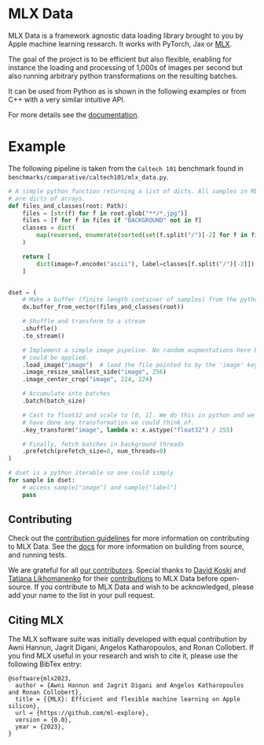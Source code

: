 MLX Data
=========

MLX Data is a framework agnostic data loading library brought to you by Apple
machine learning research. It works with PyTorch, Jax or
[MLX](https://ml-explore.github.io/mlx/).

The goal of the project is to be efficient but also flexible, enabling for
instance the loading and processing of 1,000s of images per second but also
running arbitrary python transformations on the resulting batches.

It can be used from Python as is shown in the following examples or from C++
with a very similar intuitive API.

For more details see the [documentation](https://ml-explore.github.io/mlx-data/).

Example
=======

The following pipeline is taken from the `Caltech 101` benchmark found in
`benchmarks/comparative/caltech101/mlx_data.py`.

```python
# A simple python function returning a list of dicts. All samples in MLX data
# are dicts of arrays.
def files_and_classes(root: Path):
    files = [str(f) for f in root.glob("**/*.jpg")]
    files = [f for f in files if "BACKGROUND" not in f]
    classes = dict(
        map(reversed, enumerate(sorted(set(f.split("/")[-2] for f in files))))
    )

    return [
        dict(image=f.encode("ascii"), label=classes[f.split("/")[-2]]) for f in files
    ]


dset = (
    # Make a buffer (finite length container of samples) from the python list
    dx.buffer_from_vector(files_and_classes(root))

    # Shuffle and transform to a stream
    .shuffle()
    .to_stream()

    # Implement a simple image pipeline. No random augmentations here but they
    # could be applied.
    .load_image("image")  # load the file pointed to by the 'image' key as an image
    .image_resize_smallest_side("image", 256)
    .image_center_crop("image", 224, 224)

    # Accumulate into batches
    .batch(batch_size)

    # Cast to float32 and scale to [0, 1]. We do this in python and we could
    # have done any transformation we could think of.
    .key_transform("image", lambda x: x.astype("float32") / 255)

    # Finally, fetch batches in background threads
    .prefetch(prefetch_size=8, num_threads=8)
)

# dset is a python iterable so one could simply
for sample in dset:
    # access sample["image"] and sample["label"]
    pass
```

## Contributing

Check out the [contribution guidelines](CONTRIBUTING.md) for more
information on contributing to MLX Data. See the
[docs](https://ml-explore.github.io/mlx-data/build/html/index.html) for
more information on building from source, and running tests.

We are grateful for all [our
contributors](ACKNOWLEDGMENTS.md#Individual-Contributors). Special thanks
to [David Koski](https://github.com/davidkoski) and [Tatiana
Likhomanenko](https://github.com/tlikhomanenko/tlikhomanenko) for their
[contributions](ACKNOWLEDGMENTS.md#Individual-Contributors) to MLX Data
before open-source. If you contribute to MLX Data and wish to be
acknowledged, please add your name to the list in your pull request.

## Citing MLX

The MLX software suite was initially developed with equal contribution by
Awni Hannun, Jagrit Digani, Angelos Katharopoulos, and Ronan Collobert. If
you find MLX useful in your research and wish to cite it, please use the
following BibTex entry:

```
@software{mlx2023,
  author = {Awni Hannun and Jagrit Digani and Angelos Katharopoulos and Ronan Collobert},
  title = {{MLX}: Efficient and flexible machine learning on Apple silicon},
  url = {https://github.com/ml-explore},
  version = {0.0},
  year = {2023},
}
```
